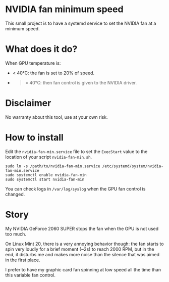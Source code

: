 # NVIDIA fan minimum speed

This small project is to have a systemd service to set the NVIDIA fan at a minimum speed.

# What does it do?

When GPU temperature is:

- < 40°C: the fan is set to 20% of speed.
- >= 40°C: then fan control is given to the NVIDIA driver.

# Disclaimer

No warranty about this tool, use at your own risk.

# How to install

Edit the `nvidia-fan-min.service` file to set the `ExecStart` value to the location of your script `nvidia-fan-min.sh`.

```
sudo ln -s /path/to/nvidia-fan-min.service /etc/systemd/system/nvidia-fan-min.service
sudo systemctl enable nvidia-fan-min
sudo systemctl start nvidia-fan-min
```

You can check logs in `/var/log/syslog` when the GPU fan control is changed.

# Story

My NVIDIA GeForce 2060 SUPER stops the fan when the GPU is not used too much.

On Linux Mint 20, there is a very annoying behavior though: the fan starts to spin very loudly for a brief moment (~2s)
to reach 2000 RPM, but in the end, it disturbs me and makes more noise than the silence that was aimed in the first
place.

I prefer to have my graphic card fan spinning at low speed all the time than this variable fan control.
